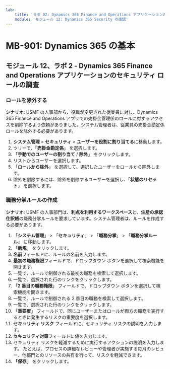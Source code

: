 ```yaml
---
lab:
    title: 'ラボ 02: Dynamics 365 Finance and Operations アプリケーションのセキュリティ ロールを確認する'
    module: 'モジュール 12: Dynamics 365 Security の確認'
---
```


# MB-901: Dynamics 365 の基本
## モジュール 12、ラボ 2 - Dynamics 365 Finance and Operations アプリケーションのセキュリティ ロールの調査

### ロールを除外する

**シナリオ:** USMF の人事部から、役職が変更された従業員に対し、Dynamics 365 Finance and Operations アプリでの売掛金管理係のロールに対するアクセスを削除するよう依頼がありました。システム管理者は、従業員の売掛金勘定係ロールを除外する必要があります。

1. **システム管理** > **セキュリティ** > **ユーザーを役割に割り当てる**に移動します。
1. ツリーで、「**売掛金勘定係**」 を選択します。
1. 「**手動でのユーザーの割り当て** / **除外**」 をクリックします。
1. リストからユーザーを選択します。
1. 「**ロールから除外**」 を選択して、選択したユーザーをロールから除外します。
1. 除外を削除するには、除外を削除するユーザーを選択し、「**状態のリセット**」 を選択します。 

### 職務分掌ルールの作成

**シナリオ:** USMF の人事部門は、**利点を利用するワークスペース**と、**生産の承認仕訳帳**の職務分掌ルールを要求しています。システム管理者は、ルールを作成する必要があります。

1. 「**システム管理**」 > 「**セキュリティ**」 > 「**職務分掌**」 > 「**職務分掌ルール**」 に移動します。
1. 「**新規**」 をクリックします。
1. **名前**フィールドに、ルールの名前を入力します。
1. **最初の職務権限**フィールドで、ドロップダウン ボタンを選択して検索機能を開きます。
1. 一覧で、ルールで制御される最初の職務を検索して選択します。
1. 一覧で、選択された行のリンクをクリックします。
1. 「**2 番目の職務権限**」 フィールドで、ドロップダウン ボタンを選択して検索機能を開きます。
1. 一覧で、ルールで制御される 2 番目の職務を検索して選択します。
1. 一覧で、選択された行のリンクをクリックします。
1. 「**重要度**」 フィールドで、同じユーザーまたはロールが両方の職務を実行するときに発生するリスクの重要度を選択します。
1. **セキュリティ リスク** フィールドに、セキュリティ リスクの説明を入力します。
1. **セキュリティ対策**フィールドに値を入力します。
1. セキュリティ リスクを軽減するために実行するアクションの説明を入力します。 
たとえば、プロセスの詳細なレビューや管理者が実施する毎月のレビュー、他部門とのリソースの共有を行って、リスクを軽減できます。
1. **「保存」** をクリックします。
